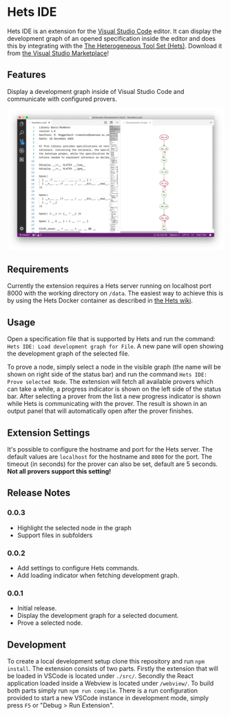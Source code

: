 # Hets IDE

Hets IDE is an extension for the [Visual Studio Code](https://code.visualstudio.com/) editor.
It can display the development graph of an opened specification inside the editor and does this by integrating with the [The Heterogeneous Tool Set (Hets)](http://hets.eu/).
Download it from [the Visual Studio Marketplace](https://marketplace.visualstudio.com/items?itemName=spechub.hets-ide)!

## Features

Display a development graph inside of Visual Studio Code and communicate with configured provers.

![display graph](resources/graph.png)

## Requirements

Currently the extension requires a Hets server running on localhost port 8000 with the working directory on `/data`.
The easiest way to achieve this is by using the Hets Docker container as described in [the Hets wiki](https://github.com/spechub/Hets/wiki/How-to-use-the-Hets-Docker-Container#1-hets-standalone-container).

## Usage

Open a specification file that is supported by Hets and run the command: `Hets IDE: Load development graph for File`.
A new pane will open showing the development graph of the selected file.

To prove a node, simply select a node in the visible graph (the name will be shown on right side of the status bar) and run the command `Hets IDE: Prove selected Node`.
The extension will fetch all available provers which can take a while, a progress indicator is shown on the left side of the status bar. After selecting a prover from the list a new progress indicator is shown while Hets is communicating with the prover. The result is shown in an output panel that will automatically open after the prover finishes.

## Extension Settings

It's possible to configure the hostname and port for the Hets server. The default values are `localhost` for the hostname and `8000` for the port.
The timeout (in seconds) for the prover can also be set, default are 5 seconds. **Not all provers support this setting!**


## Release Notes

### 0.0.3

* Highlight the selected node in the graph
* Support files in subfolders

### 0.0.2

* Add settings to configure Hets commands.
* Add loading indicator when fetching development graph.

### 0.0.1

* Initial release.
* Display the development graph for a selected document.
* Prove a selected node.

## Development

To create a local development setup clone this repository and run `npm install`.
The extension consists of two parts. Firstly the extension that will be loaded in VSCode is located under `./src/`. Secondly the React application loaded inside a Webview is located under `/webview/`.
To build both parts simply run `npm run compile`.
There is a run configuration provided to start a new VSCode instance in development mode, simply press `F5` or "Debug > Run Extension".
